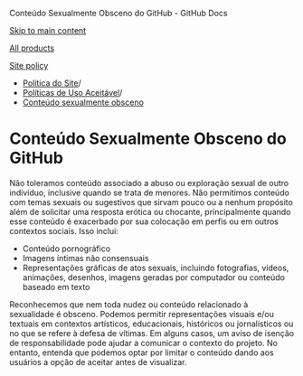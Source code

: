 Conteúdo Sexualmente Obsceno do GitHub - GitHub Docs

[Skip to main content](#main-content)

[All products](/pt)

[Site policy](/site-policy)

* [Política do Site](/pt/site-policy)/
* [Políticas de Uso Aceitável](/pt/site-policy/acceptable-use-policies)/
* [Conteúdo sexualmente obsceno](/pt/site-policy/acceptable-use-policies/github-sexually-obscene-content)

Conteúdo Sexualmente Obsceno do GitHub
==========

Não toleramos conteúdo associado a abuso ou exploração sexual de outro indivíduo, inclusive quando se trata de menores. Não permitimos conteúdo com temas sexuais ou sugestivos que sirvam pouco ou a nenhum propósito além de solicitar uma resposta erótica ou chocante, principalmente quando esse conteúdo é exacerbado por sua colocação em perfis ou em outros contextos sociais. Isso inclui:

* Conteúdo pornográfico
* Imagens íntimas não consensuais
* Representações gráficas de atos sexuais, incluindo fotografias, vídeos, animações, desenhos, imagens geradas por computador ou conteúdo baseado em texto

Reconhecemos que nem toda nudez ou conteúdo relacionado à sexualidade é obsceno. Podemos permitir representações visuais e/ou textuais em contextos artísticos, educacionais, históricos ou jornalísticos ou no que se refere à defesa de vítimas. Em alguns casos, um aviso de isenção de responsabilidade pode ajudar a comunicar o contexto do projeto. No entanto, entenda que podemos optar por limitar o conteúdo dando aos usuários a opção de aceitar antes de visualizar.
